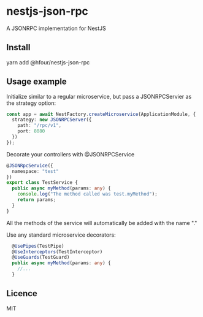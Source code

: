 # nestjs-json-rpc

A JSONRPC implementation for NestJS

## Install

yarn add @hfour/nestjs-json-rpc

## Usage example

Initialize similar to a regular microservice, but pass a JSONRPCServier as the strategy option:

```typescript
const app = await NestFactory.createMicroservice(ApplicationModule, {
  strategy: new JSONRPCServer({
    path: "/rpc/v1",
    port: 8080
  })
});
```

Decorate your controllers with @JSONRPCService

```typescript
@JSONRpcService({
  namespace: "test"
})
export class TestService {
  public async myMethod(params: any) {
    console.log("The method called was test.myMethod");
    return params;
  }
}
```

All the methods of the service will automatically be added with the name "<namespace>.<method>"

Use any standard microservice decorators:

```typescript
  @UsePipes(TestPipe)
  @UseInterceptors(TestInterceptor)
  @UseGuards(TestGuard)
  public async myMethod(params: any) {
    //...
  }
```

## Licence

MIT
